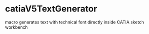 # catiaV5TextGenerator
macro generates text with technical font directly inside CATIA sketch workbench
